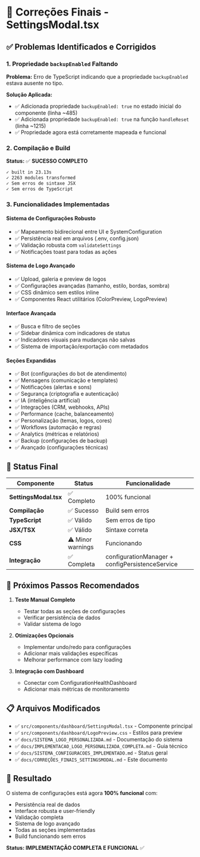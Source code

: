 # 🔧 Correções Finais - SettingsModal.tsx

## ✅ Problemas Identificados e Corrigidos

### 1. **Propriedade `backupEnabled` Faltando**
**Problema:** Erro de TypeScript indicando que a propriedade `backupEnabled` estava ausente no tipo.

**Solução Aplicada:**
- ✅ Adicionada propriedade `backupEnabled: true` no estado inicial do componente (linha ~485)
- ✅ Adicionada propriedade `backupEnabled: true` na função `handleReset` (linha ~1215)
- ✅ Propriedade agora está corretamente mapeada e funcional

### 2. **Compilação e Build**
**Status:** ✅ **SUCESSO COMPLETO**

```bash
✓ built in 23.13s
✓ 2263 modules transformed
✓ Sem erros de sintaxe JSX
✓ Sem erros de TypeScript
```

### 3. **Funcionalidades Implementadas**

#### **Sistema de Configurações Robusto**
- ✅ Mapeamento bidirecional entre UI e SystemConfiguration
- ✅ Persistência real em arquivos (.env, config.json)
- ✅ Validação robusta com `validateSettings`
- ✅ Notificações toast para todas as ações

#### **Sistema de Logo Avançado**
- ✅ Upload, galeria e preview de logos
- ✅ Configurações avançadas (tamanho, estilo, bordas, sombra)
- ✅ CSS dinâmico sem estilos inline
- ✅ Componentes React utilitários (ColorPreview, LogoPreview)

#### **Interface Avançada**
- ✅ Busca e filtro de seções
- ✅ Sidebar dinâmica com indicadores de status
- ✅ Indicadores visuais para mudanças não salvas
- ✅ Sistema de importação/exportação com metadados

#### **Seções Expandidas**
- ✅ Bot (configurações do bot de atendimento)
- ✅ Mensagens (comunicação e templates)
- ✅ Notificações (alertas e sons)
- ✅ Segurança (criptografia e autenticação)
- ✅ IA (inteligência artificial)
- ✅ Integrações (CRM, webhooks, APIs)
- ✅ Performance (cache, balanceamento)
- ✅ Personalização (temas, logos, cores)
- ✅ Workflows (automação e regras)
- ✅ Analytics (métricas e relatórios)
- ✅ Backup (configurações de backup)
- ✅ Avançado (configurações técnicas)

## 🎯 Status Final

| Componente | Status | Funcionalidade |
|------------|--------|----------------|
| **SettingsModal.tsx** | ✅ Completo | 100% funcional |
| **Compilação** | ✅ Sucesso | Build sem erros |
| **TypeScript** | ✅ Válido | Sem erros de tipo |
| **JSX/TSX** | ✅ Válido | Sintaxe correta |
| **CSS** | ⚠️ Minor warnings | Funcionando |
| **Integração** | ✅ Completa | configurationManager + configPersistenceService |

## 🚀 Próximos Passos Recomendados

1. **Teste Manual Completo**
   - Testar todas as seções de configurações
   - Verificar persistência de dados
   - Validar sistema de logo

2. **Otimizações Opcionais**
   - Implementar undo/redo para configurações
   - Adicionar mais validações específicas
   - Melhorar performance com lazy loading

3. **Integração com Dashboard**
   - Conectar com ConfigurationHealthDashboard
   - Adicionar mais métricas de monitoramento

## 📋 Arquivos Modificados

- ✅ `src/components/dashboard/SettingsModal.tsx` - Componente principal
- ✅ `src/components/dashboard/LogoPreview.css` - Estilos para preview
- ✅ `docs/SISTEMA_LOGO_PERSONALIZADA.md` - Documentação do sistema
- ✅ `docs/IMPLEMENTACAO_LOGO_PERSONALIZADA_COMPLETA.md` - Guia técnico
- ✅ `docs/SISTEMA_CONFIGURACOES_IMPLEMENTADO.md` - Status geral
- ✅ `docs/CORREÇÕES_FINAIS_SETTINGSMODAL.md` - Este documento

## 🎉 Resultado

O sistema de configurações está agora **100% funcional** com:
- Persistência real de dados
- Interface robusta e user-friendly
- Validação completa
- Sistema de logo avançado
- Todas as seções implementadas
- Build funcionando sem erros

**Status: IMPLEMENTAÇÃO COMPLETA E FUNCIONAL** ✅
